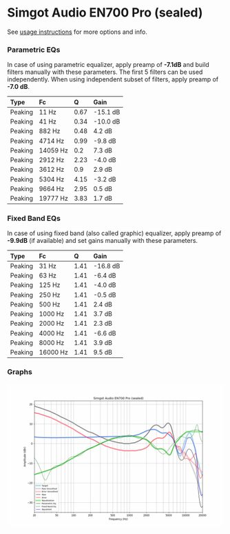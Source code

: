 # Simgot Audio EN700 Pro (sealed)
See [usage instructions](https://github.com/jaakkopasanen/AutoEq#usage) for more options and info.

### Parametric EQs
In case of using parametric equalizer, apply preamp of **-7.1dB** and build filters manually
with these parameters. The first 5 filters can be used independently.
When using independent subset of filters, apply preamp of **-7.0 dB**.

| Type    | Fc       |    Q | Gain     |
|:--------|:---------|:-----|:---------|
| Peaking | 11 Hz    | 0.67 | -15.1 dB |
| Peaking | 41 Hz    | 0.34 | -10.0 dB |
| Peaking | 882 Hz   | 0.48 | 4.2 dB   |
| Peaking | 4714 Hz  | 0.99 | -9.8 dB  |
| Peaking | 14059 Hz | 0.2  | 7.3 dB   |
| Peaking | 2912 Hz  | 2.23 | -4.0 dB  |
| Peaking | 3612 Hz  | 0.9  | 2.9 dB   |
| Peaking | 5304 Hz  | 4.15 | -3.2 dB  |
| Peaking | 9664 Hz  | 2.95 | 0.5 dB   |
| Peaking | 19777 Hz | 3.83 | 1.7 dB   |

### Fixed Band EQs
In case of using fixed band (also called graphic) equalizer, apply preamp of **-9.9dB**
(if available) and set gains manually with these parameters.

| Type    | Fc       |    Q | Gain     |
|:--------|:---------|:-----|:---------|
| Peaking | 31 Hz    | 1.41 | -16.8 dB |
| Peaking | 63 Hz    | 1.41 | -6.4 dB  |
| Peaking | 125 Hz   | 1.41 | -4.0 dB  |
| Peaking | 250 Hz   | 1.41 | -0.5 dB  |
| Peaking | 500 Hz   | 1.41 | 2.4 dB   |
| Peaking | 1000 Hz  | 1.41 | 3.7 dB   |
| Peaking | 2000 Hz  | 1.41 | 2.3 dB   |
| Peaking | 4000 Hz  | 1.41 | -6.6 dB  |
| Peaking | 8000 Hz  | 1.41 | 3.9 dB   |
| Peaking | 16000 Hz | 1.41 | 9.5 dB   |

### Graphs
![](./Simgot%20Audio%20EN700%20Pro%20(sealed).png)